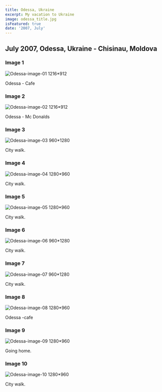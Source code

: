 ```yaml
---
title: Odessa, Ukraine
excerpt: My vacation to Ukraine
image: odessa_title.jpg
isFeatured: true
date: '2007, July'
---
```


## July 2007, Odessa, Ukraine - Сhisinau, Moldova

### Image 1

![Odessa-image-01 1216*912](image_01.jpg)

Odessa - Cafe

### Image 2

![Odessa-image-02 1216*912](image_02.jpg)

Odessa - Mc Donalds

### Image 3

![Odessa-image-03 960*1280](image_03.jpg)

City walk.

### Image 4

![Odessa-image-04 1280*960](image_04.jpg)

City walk.

### Image 5

![Odessa-image-05 1280*960](image_05.jpg)

City walk.

### Image 6

![Odessa-image-06 960*1280](image_06.jpg)

City walk.

### Image 7

![Odessa-image-07 960*1280](image_07.jpg)

City walk.

### Image 8

![Odessa-image-08 1280*960](image_08.jpg)

Odessa -cafe

### Image 9

![Odessa-image-09 1280*960](image_09.jpg)

Going home.

### Image 10

![Odessa-image-10 1280*960](image_10.jpg)

City walk.
